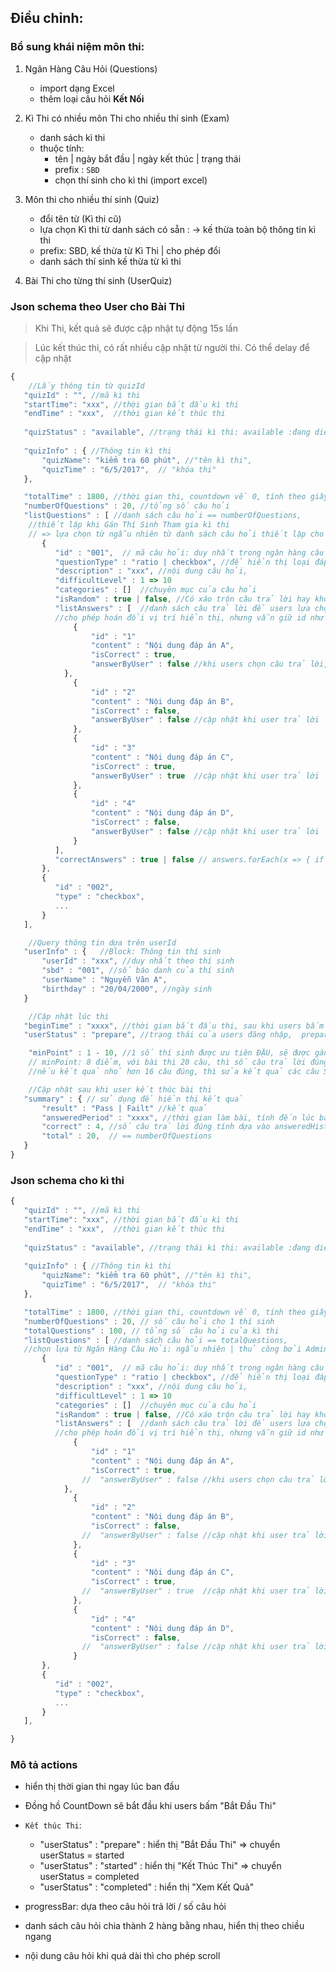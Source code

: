 ## Điều chỉnh:

### Bổ sung khái niệm môn thi:
1. Ngân Hàng Câu Hỏi (Questions)
    - import dạng Excel 
    - thêm loại câu hỏi **Kết Nối** 

1. Kì Thi có nhiều môn Thi cho nhiều thí sinh  (Exam)
    - danh sách kì thi 
    - thuộc tính: 
        - tên | ngày bắt đầu | ngày kết thúc  | trạng thái 
        - prefix : `SBD` 
        - chọn thí sinh cho kì thi (import excel)

1. Môn thi cho nhiều thí sinh (Quiz)
    - đổi tên từ (Kì thi cũ)
    - lựa chọn Kì thi từ danh sách có sẵn : -> kế thừa toàn bộ thông tin kì thi 
    - prefix: SBD, kế thừa từ Kì Thi | cho phép đổi
    - danh sách thí sinh kế thừa từ kì thi 

1. Bài Thi cho từng thí sinh (UserQuiz)


### Json schema theo User cho Bài Thi
> Khi Thi, kết quả sẽ được cập nhật tự động 15s lần

> Lúc kết thúc thi, có rất nhiều cập nhật từ người thi. Có thể delay để cập nhật 

```javascript
{
    //Lấy thông tin từ quizId
   "quizId" : "", //mã kì thi
   "startTime": "xxx", //thời gian bắt đầu kì thi
   "endTime" : "xxx",  //thời gian kết thúc thi
  
   "quizStatus" : "available", //trạng thái kì thi: available :đang diễn ra | notstart: sắp diễn ra | completed đã kết thúc. Trạng thái có thể dựa vào startTime, endTime để tính, hoặc thiết lập bằng tay, ví dụ ngưng kì thi khi vẫn chưa tới thời gian kết thúc
   
   "quizInfo" : { //Thông tin kì thi 
       "quizName": "kiểm tra 60 phút", //"tên kì thi",
       "quizTime" : "6/5/2017",  // "khóa thi" 
   },

   "totalTime" : 1800, //thời gian thi, countdown về 0, tính theo giây, 1800s = 30 phút
   "numberOfQuestions" : 20, //tổng số câu hỏi 
   "listQuestions" : [ //danh sách câu hỏi == numberOfQuestions,
    //thiết lập khi Gán Thí Sinh Tham gia kì thi 
    // => lựa chọn từ ngẫu nhiên từ danh sách câu hỏi thiết lập cho kì thi 
       {
          "id" : "001",  // mã câu hỏi: duy nhất trong ngân hàng câu hỏi
          "questionType" : "ratio | checkbox", //để hiển thị loại đáp án
          "description" : "xxx", //nội dung câu hỏi,
          "difficultLevel" : 1 => 10
          "categories" : []  //chuyên mục của câu hỏi
          "isRandom" : true | false, //Có xáo trộn câu trả lời hay không
          "listAnswers" : [  //danh sách câu trả lời để users lựa chọn, 
          //cho phép hoán đổi vị trí hiển thị, nhưng vẫn giữ id như cũ
              {
                  "id" : "1"
                  "content" : "Nội dung đáp án A",
                  "isCorrect" : true,
                  "answerByUser" : false //khi users chọn câu trả lời, lưu lựa chọn ở đây | Mặc định false
            },
              {
                  "id" : "2"
                  "content" : "Nội dung đáp án B",
                  "isCorrect" : false,
                  "answerByUser" : false //cập nhật khi user trả lời
              },
              {
                  "id" : "3"
                  "content" : "Nội dung đáp án C",
                  "isCorrect" : true,
                  "answerByUser" : true  //cập nhật khi user trả lời
              },
              {
                  "id" : "4"
                  "content" : "Nội dung đáp án D",
                  "isCorrect" : false,
                  "answerByUser" : false //cập nhật khi user trả lời
              }
          ],
          "correctAnswers" : true | false // answers.forEach(x => { if (x.isCorrect !== x.answerByUser) return false});
       },
       {
          "id" : "002",  
          "type" : "checkbox", 
          ...
       }
   ],

    //Query thông tin dựa trên userId
   "userInfo" : {   //Block: Thông tin thí sinh
       "userId" : "xxx", //duy nhất theo thí sinh
       "sbd" : "001", //số báo danh của thí sinh
       "userName" : "Nguyễn Văn A",
       "birthday" : "20/04/2000", //ngày sinh
   }

    //Cập nhật lúc thi
   "beginTime" : "xxxx", //thời gian bắt đầu thi, sau khi users bấm nút "Bắt Đầu" 
   "userStatus" : "prepare", //trạng thái của users đăng nhập,  prepare: chưa thi | started : đang thi | completed : đã thi xong

    "minPoint" : 1 - 10, //1 số thí sinh được ưu tiên ĐẬU, sẽ được gán điểm tối thiểu từ 1->10
    // minPoint: 8 điểm, với bài thi 20 câu, thì số câu trả lời đúng là 16 câu
    //nếu kết quả nhỏ hơn 16 câu đúng, thì sửa kết quả các câu SAI cho tổng số câu đúng được là 16

    //Cập nhật sau khi user kết thúc bài thi
   "summary" : { // sử dụng để hiển thị kết quả
       "result" : "Pass | Failt" //kết quả 
       "answeredPeriod" : "xxxx", //thời gian làm bài, tính đến lúc bấm "kết thúc thi" hoặc khi hết giờ
       "correct" : 4, //số câu trả lời đúng tính dựa vào answeredHistory
       "total" : 20,  // == numberOfQuestions
   }
}
```

### Json schema cho kì thi

```javascript
{
   "quizId" : "", //mã kì thi
   "startTime": "xxx", //thời gian bắt đầu kì thi
   "endTime" : "xxx",  //thời gian kết thúc thi
  
   "quizStatus" : "available", //trạng thái kì thi: available :đang diễn ra | notstart: sắp diễn ra | completed đã kết thúc. Trạng thái có thể dựa vào startTime, endTime để tính, hoặc thiết lập bằng tay, ví dụ ngưng kì thi khi vẫn chưa tới thời gian kết thúc
   
   "quizInfo" : { //Thông tin kì thi 
       "quizName": "kiểm tra 60 phút", //"tên kì thi",
       "quizTime" : "6/5/2017",  // "khóa thi" 
   },

   "totalTime" : 1800, //thời gian thi, countdown về 0, tính theo giây, 1800s = 30 phút
   "numberOfQuestions" : 20, // số câu hỏi cho 1 thí sinh
   "totalQuestions" : 100, // tổng số câu hỏi của kì thi
   "listQuestions" : [ //danh sách câu hỏi == totalQuestions,
   //chọn lựa từ Ngân Hàng Câu Hỏi: ngẫu nhiên | thủ công bởi Admin
       {
          "id" : "001",  // mã câu hỏi: duy nhất trong ngân hàng câu hỏi
          "questionType" : "ratio | checkbox", //để hiển thị loại đáp án
          "description" : "xxx", //nội dung câu hỏi,
          "difficultLevel" : 1 => 10
          "categories" : []  //chuyên mục của câu hỏi
          "isRandom" : true | false, //Có xáo trộn câu trả lời hay không
          "listAnswers" : [  //danh sách câu trả lời để users lựa chọn, 
          //cho phép hoán đổi vị trí hiển thị, nhưng vẫn giữ id như cũ
              {
                  "id" : "1"
                  "content" : "Nội dung đáp án A",
                  "isCorrect" : true,
                //  "answerByUser" : false //khi users chọn câu trả lời, lưu lựa chọn ở đây | Mặc định false
            },
              {
                  "id" : "2"
                  "content" : "Nội dung đáp án B",
                  "isCorrect" : false,
                //  "answerByUser" : false //cập nhật khi user trả lời
              },
              {
                  "id" : "3"
                  "content" : "Nội dung đáp án C",
                  "isCorrect" : true,
                //  "answerByUser" : true  //cập nhật khi user trả lời
              },
              {
                  "id" : "4"
                  "content" : "Nội dung đáp án D",
                  "isCorrect" : false,
                //  "answerByUser" : false //cập nhật khi user trả lời
              }
       },
       {
          "id" : "002",  
          "type" : "checkbox", 
          ...
       }
   ],

}
```


### Mô tả actions
- hiển thị thời gian thi ngay lúc ban đầu
- Đồng hồ CountDown sẽ bắt đầu khi users bấm "Bắt Đầu Thi"
- `Kết thúc Thi`:
   - "userStatus" : "prepare" :  hiển thị  "Bắt Đầu Thi"    => chuyển userStatus = started
   - "userStatus" : "started" : hiển thị "Kết Thúc Thi"  => chuyển userStatus = completed  
   - "userStatus" : "completed" : hiển thị "Xem Kết Quả" 

- progressBar: dựa theo câu hỏi trả lời / số câu hỏi
- danh sách câu hỏi chia thành 2 hàng bằng nhau, hiển thị theo chiều
ngang
- nội dung câu hỏi khi quá dài thì cho phép scroll
